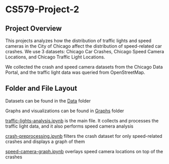 # CS579-Project-2

## Project Overview

This projects analyzes how the distribution of traffic lights and speed cameras in the City of Chicago affect the distribution of  speed-related car crashes. We use 3 datasets: Chicago Car Crashes, Chicago Speed Camera Locations, and Chicago Traffic Light Locations.

We collected the crash and speed camera datasets from the Chicago Data Portal, and the traffic light data was queried from OpenStreetMap. 

## Folder and File Layout

Datasets can be found in the [Data](https://github.com/BlueOceanWave/CS579-Project-2/blob/main/Data) folder

Graphs and visualizations can be found in [Graphs](https://github.com/BlueOceanWave/CS579-Project-2/blob/main/Graphs) folder

[traffic-lights-analysis.ipynb](https://github.com/BlueOceanWave/CS579-Project-2/blob/main/traffic-lights-analysis.ipynb) is the main file. It collects and processes the traffic light data, and it also performs speed camera analysis

[crash-preprocessing.ipynb](https://github.com/BlueOceanWave/CS579-Project-2/blob/main/crash-preprocessing.ipynb) filters the crash dataset for only speed-related crashes and displays a graph of them

[speed-camera-graph.ipynb](https://github.com/BlueOceanWave/CS579-Project-2/blob/main/speed-camera-graph.ipynb) overlays speed camera locations on top of the crashes